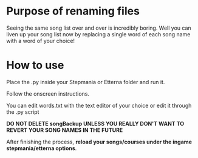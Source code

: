 # Purpose of renaming files
Seeing the same song list over and over is incredibly boring. Well you can liven up your song list now by replacing a single word of each song name with a word of your choice!

# How to use
Place the .py inside your Stepmania or Etterna folder and run it. 


Follow the onscreen instructions.


You can edit words.txt with the text editor of your choice or edit it through the .py script


**DO NOT DELETE songBackup UNLESS YOU REALLY DON'T WANT TO REVERT YOUR SONG NAMES IN THE FUTURE**


After finishing the process, **reload your songs/courses under the ingame stepmania/etterna options**.
